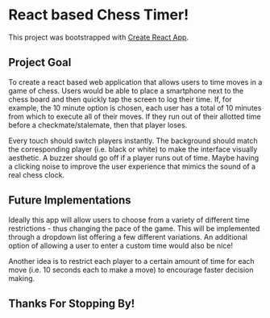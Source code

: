# React based Chess Timer!

This project was bootstrapped with [Create React App](https://github.com/facebook/create-react-app).

## Project Goal

To create a react based web application that allows users to time moves in a game of chess. Users would be able to place a smartphone next to the chess board and then quickly tap the screen to log their time. If, for example, the 10 minute option is chosen, each user has a total of 10 minutes from which to execute all of their moves. If they run out of their allotted time before a checkmate/stalemate, then that player loses. 

Every touch should switch players instantly. The background should match the corresponding player (i.e. black or white) to make the interface visually aesthetic. A buzzer should go off if a player runs out of time. Maybe having a clicking noise to improve the user experience that mimics the sound of a real chess clock.


## Future Implementations

Ideally this app will allow users to choose from a variety of different time restrictions - thus changing the pace of the game. This will be implemented through a dropdown list offering a few different variations. An additional option of allowing a user to enter a custom time would also be nice!

Another idea is to restrict each player to a certain amount of time for each move (i.e. 10 seconds each to make a move) to encourage faster decision making.

## Thanks For Stopping By!